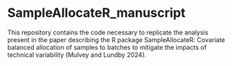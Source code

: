 # SampleAllocateR_manuscript
This repository contains the code necessary to replicate the analysis present in the paper describing the R package SampleAllocateR: Covariate balanced allocation of samples to batches to mitigate the impacts of technical variability (Mulvey and Lundby 2024).
